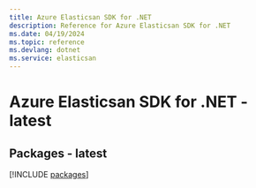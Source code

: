 ```yaml
---
title: Azure Elasticsan SDK for .NET
description: Reference for Azure Elasticsan SDK for .NET
ms.date: 04/19/2024
ms.topic: reference
ms.devlang: dotnet
ms.service: elasticsan
---
```

# Azure Elasticsan SDK for .NET - latest
## Packages - latest
[!INCLUDE [packages](elasticsan-index.md)]